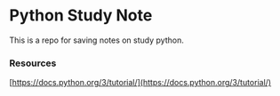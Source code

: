 # Python Study Note

This is a repo for saving notes on study python.

### Resources
[https://docs.python.org/3/tutorial/](https://docs.python.org/3/tutorial/)
